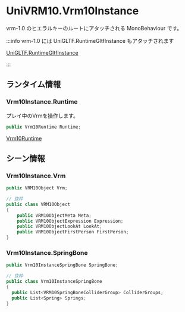 # UniVRM10.Vrm10Instance

vrm-1.0 のヒエラルキーのルートにアタッチされる MonoBehaviour です。

:::info vrm-1.0 には UniGLTF.RuntimeGltfInstance もアタッチされます

[UniGLTF.RuntimeGltfInstance](/api/runtime-import/UniGLTF_RuntimeGltfInstance)

:::

## ランタイム情報

### Vrm10Instance.Runtime

プレイ中のVrmを操作します。

```cs
public Vrm10Runtime Runtime;
```

[Vrm10Runtime](/api/runtime-import/UniVRM10_Vrm10Runtime)

## シーン情報

### Vrm10Instance.Vrm

```cs
public VRM10Object Vrm;
```

```cs
// 抜粋
public class VRM10Object
{
    public VRM10ObjectMeta Meta;
    public VRM10ObjectExpression Expression;
    public VRM10ObjectLookAt LookAt;
    public VRM10ObjectFirstPerson FirstPerson;
}
```

### Vrm10Instance.SpringBone

```cs
public Vrm10InstanceSpringBone SpringBone;
```

```cs
// 抜粋
public class Vrm10InstanceSpringBone
{
  public List<VRM10SpringBoneColliderGroup> ColliderGroups;
  public List<Spring> Springs;
}
```
